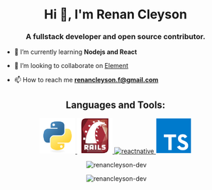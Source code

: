 <h1 align="center">Hi 👋, I'm Renan Cleyson</h1>
<h3 align="center">A fullstack developer and open source contributor.</h3>

- 🌱 I’m currently learning **Nodejs and React**

- 👯 I’m looking to collaborate on [Element](https://github.com/vector-im/element-web)

- 📫 How to reach me **renancleyson.f@gmail.com**

<h2 align="center">Languages and Tools:</h2>
<p align="center"> <a href="https://www.python.org" target="_blank"> <img src="https://raw.githubusercontent.com/devicons/devicon/master/icons/python/python-original.svg" alt="python" width="80" height="80"/> </a> <a href="https://rubyonrails.org" target="_blank"> <img src="https://raw.githubusercontent.com/devicons/devicon/master/icons/rails/rails-original-wordmark.svg" alt="rails" width="80" height="80"/> </a> <a href="https://reactnative.dev/" target="_blank"> <img src="https://reactnative.dev/img/header_logo.svg" alt="reactnative" width="80" height="80"/> </a> <a href="https://www.typescriptlang.org/" target="_blank"> <img src="https://raw.githubusercontent.com/devicons/devicon/master/icons/typescript/typescript-original.svg" alt="typescript" width="80" height="80"/> </a> </p>

<p align="center">&nbsp;<img src="https://github-readme-stats.vercel.app/api/top-langs?username=renancleyson-dev&show_icons=true&locale=en&layout=compact" alt="renancleyson-dev" /></p>

<p align="center">&nbsp;<img src="https://github-readme-stats.vercel.app/api?username=renancleyson-dev&show_icons=true&locale=en" alt="renancleyson-dev" /></p>
